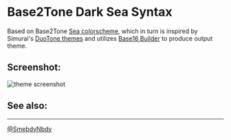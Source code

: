 # Base2Tone Dark Sea Syntax

Based on Base2Tone [Sea colorscheme](https://base2t.one/demo/sea/), which in turn is inspired by Simurai's [DuoTone themes](http://simurai.com/projects/2016/01/01/duotone-themes) and utilizes [Base16 Builder](https://github.com/base16-builder/base16-builder) to produce output theme.

## Screenshot:

![theme screenshot](*link*)

## See also:



----
[@SmebdyNbdy](https://github.com/SmebdyNbdy)
